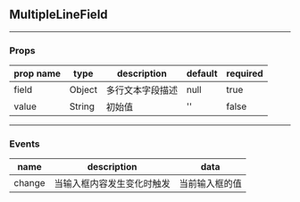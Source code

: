 ## MultipleLineField

------
### Props
| prop name | type | description | default | required |
| --- | --- | --- | --- | --- |
| field | Object | 多行文本字段描述 | null | true |
| value | String | 初始值 | '' | false |

------
### Events
| name | description | data |
| --- | --- | --- |
| change | 当输入框内容发生变化时触发 | 当前输入框的值 |